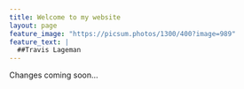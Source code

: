 ```yaml
---
title: Welcome to my website
layout: page
feature_image: "https://picsum.photos/1300/400?image=989"
feature_text: |
  ##Travis Lageman
---
```


Changes coming soon...
